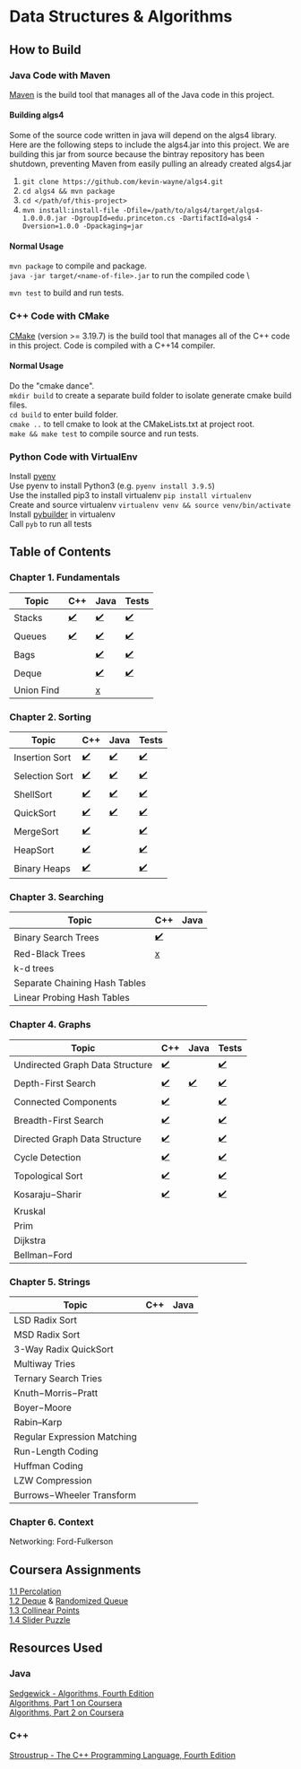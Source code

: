 # Data Structures & Algorithms

## How to Build
### Java Code with Maven
[Maven](https://maven.apache.org/) is the build tool that manages all of the
Java code in this project. 

#### Building algs4 
Some of the source code written in java will depend on the algs4 library. Here
are the following steps to include the algs4.jar into this project. We are
building this jar from source because the bintray repository has been shutdown,
preventing Maven from easily pulling an already created algs4.jar

1. `git clone https://github.com/kevin-wayne/algs4.git`
2. `cd algs4 && mvn package`
3. `cd </path/of/this-project>`
4. `mvn install:install-file -Dfile=/path/to/algs4/target/algs4-1.0.0.0.jar -DgroupId=edu.princeton.cs -DartifactId=algs4 -Dversion=1.0.0 -Dpackaging=jar`

#### Normal Usage
`mvn package` to compile and package. \
`java -jar target/<name-of-file>.jar` to run the compiled code \

`mvn test` to build and run tests.

### C++ Code with CMake
[CMake](https://cmake.org/) (version >= 3.19.7) is the build tool that manages all of the C++
code in this project. Code is compiled with a C++14 compiler.

#### Normal Usage
Do the "cmake dance". \
`mkdir build` to create a separate build folder to isolate generate cmake build
files. \
`cd build` to enter build folder. \
`cmake ..` to tell cmake to look at the CMakeLists.txt at project root. \
`make && make test` to compile source and run tests.

### Python Code with VirtualEnv
Install [pyenv](https://github.com/pyenv/pyenv#installation) \
Use pyenv to install Python3 (e.g. `pyenv install 3.9.5`) \
Use the installed pip3 to install virtualenv `pip install virtualenv` \
Create and source virtualenv `virtualenv venv && source venv/bin/activate` \
Install [pybuilder](https://pybuilder.io/documentation/tutorial) in virtualenv \
Call `pyb` to run all tests

## Table of Contents
### Chapter 1. Fundamentals
| Topic | C++ | Java | Tests |
|-------|-----|------|-------|
| Stacks | [:heavy_check_mark:](https://github.com/anthonygraca/algorithms/blob/main/src/main/cpp/fundamentals/stack) | [:heavy_check_mark:](https://github.com/anthonygraca/algorithms/blob/main/src/main/java/io/anthonygraca/princeton/chapter1/stack) | [:heavy_check_mark:](https://github.com/anthonygraca/algorithms/tree/main/src/test/cpp/fundamentals/stack) |
| Queues | [:heavy_check_mark:](https://github.com/anthonygraca/algorithms/blob/main/src/main/cpp/fundamentals/queue) | [:heavy_check_mark:](https://github.com/anthonygraca/algorithms/blob/main/src/main/java/io/anthonygraca/princeton/chapter1/queue) | [:heavy_check_mark:](https://github.com/anthonygraca/algorithms/blob/main/src/test/cpp/fundamentals/queue/queue-test.cpp) |
| Bags   | | [:heavy_check_mark:](https://github.com/anthonygraca/algorithms/blob/main/src/main/java/io/anthonygraca/princeton/chapter1/bag) | [:heavy_check_mark:](https://github.com/anthonygraca/algorithms/tree/main/src/test/java/io/anthonygraca/princeton/chapter1/bag) |
| Deque  | | [:heavy_check_mark:](https://github.com/anthonygraca/algorithms/blob/main/src/main/java/io/anthonygraca/princeton/chapter1/deque/) | [:heavy_check_mark:](https://github.com/anthonygraca/algorithms/blob/main/src/test/java/io/anthonygraca/princeton/chapter1/deque/DequeTest.java) |
| Union Find | | [x](https://github.com/anthonygraca/algorithms/blob/main/src/main/java/io/anthonygraca/princeton/chapter1/UnionFind.java) |
### Chapter 2. Sorting
| Topic | C++ | Java | Tests |
|-------|-----|------|-------|
| Insertion Sort | [:heavy_check_mark:](https://github.com/anthonygraca/algorithms/blob/main/src/main/cpp/sorting/insertion/insertion-sort.h) | [:heavy_check_mark:](https://github.com/anthonygraca/algorithms/blob/main/src/main/java/io/anthonygraca/princeton/chapter2/Insertion.java) | [:heavy_check_mark:](https://github.com/anthonygraca/algorithms/blob/main/src/test/cpp/sorting/insertion/insertion-sort-test.cpp) |
| Selection Sort | [:heavy_check_mark:](https://github.com/anthonygraca/algorithms/blob/main/src/main/cpp/sorting/selection/selection-sort.h) | [:heavy_check_mark:](https://github.com/anthonygraca/algorithms/blob/main/src/main/java/io/anthonygraca/princeton/chapter2/Selection.java) | [:heavy_check_mark:](https://github.com/anthonygraca/algorithms/blob/main/src/test/cpp/sorting/selection/selection-sort-test.cpp) |
| ShellSort | [:heavy_check_mark:](https://github.com/anthonygraca/algorithms/blob/main/src/main/cpp/sorting/shellsort/shell-sort.h)| [:heavy_check_mark:](https://github.com/anthonygraca/algorithms/blob/main/src/main/java/io/anthonygraca/princeton/chapter2/Shell.java) | [:heavy_check_mark:](https://github.com/anthonygraca/algorithms/blob/main/src/test/cpp/sorting/shellsort/shell-sort-test.cpp) |
| QuickSort | [:heavy_check_mark:](https://github.com/anthonygraca/algorithms/blob/main/src/main/cpp/sorting/quicksort/quick-sort.h) | [:heavy_check_mark:](https://github.com/anthonygraca/algorithms/blob/main/src/main/java/io/anthonygraca/princeton/chapter2/Quick.java) | [:heavy_check_mark:](https://github.com/anthonygraca/algorithms/blob/main/src/test/cpp/sorting/quicksort/quick-sort-test.cpp) |
| MergeSort | [:heavy_check_mark:](https://github.com/anthonygraca/algorithms/blob/main/src/main/cpp/sorting/mergesort/merge-sort.h) || [:heavy_check_mark:](https://github.com/anthonygraca/algorithms/blob/main/src/main/java/io/anthonygraca/princeton/chapter2/Merge.java) | [:heavy_check_mark:](https://github.com/anthonygraca/algorithms/tree/main/src/test/cpp/sorting/mergesort) |
| HeapSort | [:heavy_check_mark:](https://github.com/anthonygraca/algorithms/blob/main/src/main/cpp/sorting/heapsort/heap-sort.h) |  | [:heavy_check_mark:](https://github.com/anthonygraca/algorithms/blob/main/src/test/cpp/sorting/heapsort/heap-sort-test.cpp) | 
| Binary Heaps | [:heavy_check_mark:](https://github.com/anthonygraca/algorithms/blob/main/src/main/cpp/sorting/binary-heap/binary-heap.h) |  | [:heavy_check_mark:](https://github.com/anthonygraca/algorithms/blob/main/src/test/cpp/sorting/binary-heap/binary-heap-test.cpp) |
### Chapter 3. Searching
| Topic | C++ | Java |
|-------|-----|------|
| Binary Search Trees | [:heavy_check_mark:](https://github.com/anthonygraca/algorithms/blob/main/src/main/cpp/searching/binary-search-tree/binary-search-tree.h) | | [:heavy_check_mark:](https://github.com/anthonygraca/algorithms/blob/main/src/test/cpp/searching/binary-search-tree/binary-search-tree-test.cpp) |
| Red-Black Trees | [x](https://github.com/anthonygraca/algorithms/blob/main/src/main/cpp/searching/red-black-tree/red-black-tree.h) | | [:heavy_check_mark:](https://github.com/anthonygraca/algorithms/blob/main/src/test/cpp/searching/red-black-tree/red-black-tree-test.cpp) |
| k-d trees | | |
| Separate Chaining Hash Tables | | |
| Linear Probing Hash Tables | | |
### Chapter 4. Graphs
| Topic | C++ | Java | Tests |
|-------|-----|------|-------|
| Undirected Graph Data Structure | [:heavy_check_mark:](https://github.com/anthonygraca/algorithms/blob/main/src/main/cpp/graph/graph.h) | | [:heavy_check_mark:](https://github.com/anthonygraca/algorithms/blob/main/src/test/cpp/graph/graph-test.cpp) |
| Depth-First Search | [:heavy_check_mark:](https://github.com/anthonygraca/algorithms/blob/main/src/main/cpp/graph/undirected/depth-first-search.h) | [:heavy_check_mark:](https://github.com/anthonygraca/algorithms/blob/main/src/main/java/io/anthonygraca/princeton/chapter4/WordNet/DeluxeBFS.java) | [:heavy_check_mark:](https://github.com/anthonygraca/algorithms/blob/main/src/test/cpp/graph/undirected/depth-first-search-test.cpp) |
| Connected Components | [:heavy_check_mark:](https://github.com/anthonygraca/algorithms/blob/main/src/main/cpp/graph/undirected/connected-components.h) | | [:heavy_check_mark:](https://github.com/anthonygraca/algorithms/blob/main/src/test/cpp/graph/undirected/connected-components-test.cpp) |
| Breadth-First Search | [:heavy_check_mark:](https://github.com/anthonygraca/algorithms/blob/main/src/main/cpp/graph/undirected/breadth-first-paths.h) | | [:heavy_check_mark:](https://github.com/anthonygraca/algorithms/blob/main/src/test/cpp/graph/undirected/breadth-first-paths-test.cpp) |
| Directed Graph Data Structure | [:heavy_check_mark:](https://github.com/anthonygraca/algorithms/blob/main/src/main/cpp/graph/digraph.h) | | [:heavy_check_mark:](https://github.com/anthonygraca/algorithms/blob/main/src/test/cpp/graph/digraph-test.cpp) |
| Cycle Detection | [:heavy_check_mark:](https://github.com/anthonygraca/algorithms/blob/main/src/main/cpp/graph/directed/cycle.h) | | [:heavy_check_mark:](https://github.com/anthonygraca/algorithms/blob/main/src/test/cpp/graph/directed/cycle-test.cpp) |
| Topological Sort | [:heavy_check_mark:](https://github.com/anthonygraca/algorithms/blob/main/src/main/cpp/graph/directed/topological-sort.h) | | [:heavy_check_mark:](https://github.com/anthonygraca/algorithms/blob/main/src/test/cpp/graph/directed/topological-sort-test.cpp) |
| Kosaraju−Sharir | [:heavy_check_mark:](https://github.com/anthonygraca/algorithms/blob/main/src/main/cpp/graph/directed/kosaraju-sharir.h) | | [:heavy_check_mark:](https://github.com/anthonygraca/algorithms/blob/main/src/test/cpp/graph/directed/kosaraju-sharir-test.cpp) |
| Kruskal | | |
| Prim | | |
| Dijkstra | | |
| Bellman−Ford | | |
### Chapter 5. Strings
| Topic | C++ | Java |
|-------|-----|------|
| LSD Radix Sort | | |
| MSD Radix Sort | | |
| 3-Way Radix QuickSort | | |
| Multiway Tries | | |
| Ternary Search Tries | | |
| Knuth−Morris−Pratt | | |
| Boyer−Moore | | |
| Rabin–Karp | | |
| Regular Expression Matching | | |
| Run-Length Coding | | |
| Huffman Coding | | |
| LZW Compression | | |
| Burrows−Wheeler Transform | | |
### Chapter 6. Context
Networking: Ford-Fulkerson

## Coursera Assignments
[1.1 Percolation](https://github.com/anthonygraca/algorithms/tree/main/src/main/java/io/anthonygraca/princeton/chapter1/percolation) \
[1.2 Deque](https://github.com/anthonygraca/algorithms/blob/main/src/main/java/io/anthonygraca/princeton/chapter1/deque/Deque.java) & [Randomized Queue](https://github.com/anthonygraca/algorithms/blob/main/src/main/java/io/anthonygraca/princeton/chapter1/randomized_queue/RandomizedQueue.java) \
[1.3 Collinear Points](https://github.com/anthonygraca/algorithms/blob/main/src/main/java/io/anthonygraca/princeton/chapter2/CollinearPoints/FastCollinearPoints.java) \
[1.4 Slider Puzzle](https://github.com/anthonygraca/algorithms/blob/main/src/main/java/io/anthonygraca/princeton/chapter2/EightPuzzle/)

## Resources Used
### Java
[Sedgewick - Algorithms, Fourth Edition](https://www.amazon.com/Algorithms-4th-Robert-Sedgewick/dp/032157351X) \
[Algorithms, Part 1 on Coursera](https://www.coursera.org/learn/algorithms-part1/home/info) \
[Algorithms, Part 2 on Coursera](https://www.coursera.org/learn/algorithms-part2/home/info)
### C++
[Stroustrup - The C++ Programming Language, Fourth Edition](https://www.amazon.com/C-Programming-Language-4th/dp/0321563840)

